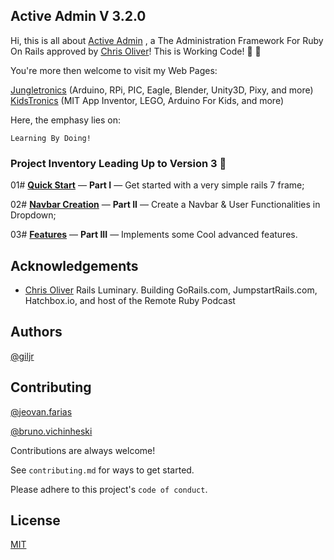 ## Active Admin V 3.2.0
Hi, this is all about [Active Admin](https://activeadmin.info/documentation.html) , a The Administration Framework For Ruby On Rails approved by [Chris Oliver](https://github.com/excid3)!
This is Working Code! :tada: :rocket:


You're more then welcome to visit my Web Pages: 

 [Jungletronics](https://medium.com/jungletronics) (Arduino, RPi, PIC, Eagle, Blender, Unity3D, Pixy, and more) 
 [KidsTronics](https://medium.com/kidstronics) (MIT App Inventor, LEGO, Arduino For Kids, and more)
 

Here, the emphasy lies on:
```
Learning By Doing!
``` 
### Project Inventory Leading Up to Version 3 :ant:

01# **[Quick Start](https://medium.com/jungletronics/rails-active-admin-3-2-0-85d04f40e066)** — **Part I** — Get started with a very simple rails 7 frame;

02# **[Navbar Creation](https://medium.com/jungletronics/rails-active-admin-3-2-0-85d04f40e066)** — **Part II** — Create a Navbar & User Functionalities in Dropdown;

03# **[Features](https://medium.com/jungletronics/active-admin-3-2-0-cool-features-ca9042b896bb)** — **Part III** — Implements some Cool advanced features.


## Acknowledgements

 - [Chris Oliver](https://github.com/excid3) Rails Luminary. Building GoRails.com, JumpstartRails.com, Hatchbox.io, and host of the Remote Ruby Podcast


## Authors

[@giljr](https://www.linkedin.com/in/giljrx/)
## Contributing

[@jeovan.farias](https://www.linkedin.com/in/jeovan-f-6283b8145/)

[@bruno.vichinheski](https://www.linkedin.com/in/brunovichinheski/)
 


Contributions are always welcome!

See `contributing.md` for ways to get started.

Please adhere to this project's `code of conduct`.


## License

[MIT](https://choosealicense.com/licenses/mit/)

